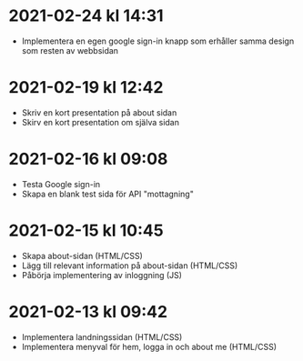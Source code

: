# 2021-02-24 kl 14:31 #
* Implementera en egen google sign-in knapp som erhåller samma design som resten av webbsidan

# 2021-02-19 kl 12:42 #
* Skriv en kort presentation på about sidan
* Skirv en kort presentation om själva sidan

# 2021-02-16 kl 09:08 #
* Testa Google sign-in
* Skapa en blank test sida för API "mottagning"

# 2021-02-15 kl 10:45 #
* Skapa about-sidan (HTML/CSS)
* Lägg till relevant information på about-sidan (HTML/CSS)
* Påbörja implementering av inloggning (JS)

# 2021-02-13 kl 09:42 #
* Implementera landningssidan (HTML/CSS)
* Implementera menyval för hem, logga in och about me (HTML/CSS)